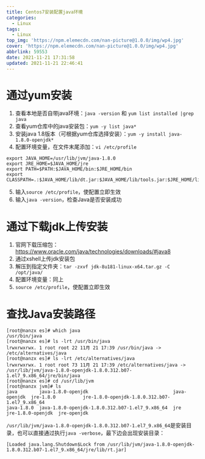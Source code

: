 ```yaml
---
title: Centos7安装配置java环境
categories:
  - Linux
tags:
  - Linux
top_img: 'https://npm.elemecdn.com/nan-picture@1.0.0/img/wp4.jpg'
cover: 'https://npm.elemecdn.com/nan-picture@1.0.0/img/wp4.jpg'
abbrlink: 59553
date: 2021-11-21 17:31:58
updated: 2021-11-21 22:46:41
---
```


# 通过yum安装

1. 查看本地是否自带java环境：`java -version` 和 `yum list installed |grep java`
2. 查看yum仓库中的java安装包：`yum -y list java*`
3. 安装java 1.8版本（可根据yum仓库选择安装）：`yum -y install java-1.8.0-openjdk*`
4. 配置环境变量，在文件末尾添加：`vi /etc/profile`

```shell
export JAVA_HOME=/usr/lib/jvm/java-1.8.0
export JRE_HOME=$JAVA_HOME/jre  
export PATH=$PATH:$JAVA_HOME/bin:$JRE_HOME/bin
export CLASSPATH=.:$JAVA_HOME/lib/dt.jar:$JAVA_HOME/lib/tools.jar:$JRE_HOME/lib
```

5. 输入`source /etc/profile`，使配置立即生效
6. 输入`java -version`，检查Java是否安装成功



# 通过下载jdk上传安装

1. 官网下载压缩包：https://www.oracle.com/java/technologies/downloads/#java8
2. 通过xshell上传jdk安装包 
3. 解压到指定文件夹：`tar -zxvf jdk-8u181-linux-x64.tar.gz -C /opt/java/ `
4. 配置环境变量：同上
5. `source /etc/profile`，使配置立即生效



# 查找Java安装路径

```shell
[root@nanzx es]# which java
/usr/bin/java
[root@nanzx es]# ls -lrt /usr/bin/java
lrwxrwxrwx. 1 root root 22 11月 21 17:39 /usr/bin/java -> /etc/alternatives/java
[root@nanzx es]# ls -lrt /etc/alternatives/java
lrwxrwxrwx. 1 root root 73 11月 21 17:39 /etc/alternatives/java -> /usr/lib/jvm/java-1.8.0-openjdk-1.8.0.312.b07-1.el7_9.x86_64/jre/bin/java
[root@nanzx es]# cd /usr/lib/jvm
[root@nanzx jvm]# ls
java        java-1.8.0-openjdk                               java-openjdk  jre-1.8.0          jre-1.8.0-openjdk-1.8.0.312.b07-1.el7_9.x86_64
java-1.8.0  java-1.8.0-openjdk-1.8.0.312.b07-1.el7_9.x86_64  jre           jre-1.8.0-openjdk  jre-openjdk

```

`/usr/lib/jvm/java-1.8.0-openjdk-1.8.0.312.b07-1.el7_9.x86_64`是安装目录，也可以直接通过执行`java -verbose`，最下边会出现安装目录：

```shell
[Loaded java.lang.Shutdown$Lock from /usr/lib/jvm/java-1.8.0-openjdk-1.8.0.312.b07-1.el7_9.x86_64/jre/lib/rt.jar]
```



